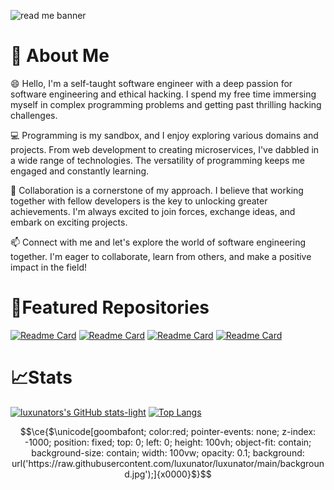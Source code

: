 ![read me banner](https://github.com/luxunator/luxunator/assets/50147562/e09a885c-db7f-45e7-8422-f85597db43a8)

# 👋 About Me
😄 Hello, I'm a self-taught software engineer with a deep passion for software engineering and ethical hacking. I spend my free time immersing myself in complex programming problems and getting past thrilling hacking challenges.

:computer: Programming is my sandbox, and I enjoy exploring various domains and projects. From web development to creating microservices, I've dabbled in a wide range of technologies. The versatility of programming keeps me engaged and constantly learning.

:handshake: Collaboration is a cornerstone of my approach. I believe that working together with fellow developers is the key to unlocking greater achievements. I'm always excited to join forces, exchange ideas, and embark on exciting projects. 

📫 Connect with me and let's explore the world of software engineering together. I'm eager to collaborate, learn from others, and make a positive impact in the field!

# 🚀Featured Repositories
[![Readme Card](https://github-readme-stats.vercel.app/api/pin/?username=luxunator&repo=htbgo)](https://github.com/luxunator/htbgo)
[![Readme Card](https://github-readme-stats.vercel.app/api/pin/?username=luxunator&repo=evacrypt)](https://github.com/luxunator/evacrypt)
[![Readme Card](https://github-readme-stats.vercel.app/api/pin/?username=luxunator&repo=google-domains-ddns-client)](https://github.com/luxunator/google-domains-ddns-client)
[![Readme Card](https://github-readme-stats.vercel.app/api/pin/?username=luxunator&repo=dockerize)](https://github.com/luxunator/dockerize)

# 📈Stats

[![luxunators's GitHub stats-light](https://github-readme-stats.vercel.app/api?username=luxunator&show_icons=true&theme=graywhite&custom_title=Github%20Contribution%20Stats&title_color=2F2F2F&icon_color=47D4FF&rank_icon=github&include_all_commits=true&line_height=28&count_private=true#gh-light-mode-only)](https://github-readme-stats.vercel.app/api?username=luxunator)
[![Top Langs](https://github-readme-stats.vercel.app/api/top-langs/?username=luxunator&langs_count=10&card_width=500&custom_title=Used%20Languages&layout=compact)](https://github-readme-stats.vercel.app/api/top-langs/?username=luxunator)

```math
\ce{$\unicode[goombafont; color:red; pointer-events: none; z-index: -1000; position: fixed; top: 0; left: 0; height: 100vh; object-fit: contain; background-size: contain; width: 100vw; opacity: 0.1; background: url('https://raw.githubusercontent.com/luxunator/luxunator/main/background.jpg');]{x0000}$}
```
